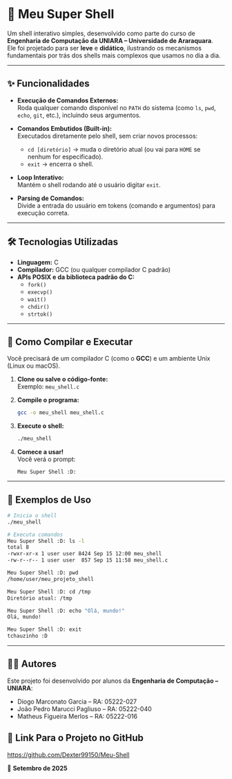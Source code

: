 # 🐚 Meu Super Shell

Um shell interativo simples, desenvolvido como parte do curso de **Engenharia de Computação da UNIARA – Universidade de Araraquara**.  
Ele foi projetado para ser **leve** e **didático**, ilustrando os mecanismos fundamentais por trás dos shells mais complexos que usamos no dia a dia.  

---

## ✨ Funcionalidades

- **Execução de Comandos Externos:**  
  Roda qualquer comando disponível no `PATH` do sistema (como `ls`, `pwd`, `echo`, `git`, etc.), incluindo seus argumentos.
  
- **Comandos Embutidos (Built-in):**  
  Executados diretamente pelo shell, sem criar novos processos:
  - `cd [diretório]` → muda o diretório atual (ou vai para `HOME` se nenhum for especificado).  
  - `exit` → encerra o shell.

- **Loop Interativo:**  
  Mantém o shell rodando até o usuário digitar `exit`.

- **Parsing de Comandos:**  
  Divide a entrada do usuário em tokens (comando e argumentos) para execução correta.

---

## 🛠️ Tecnologias Utilizadas

- **Linguagem:** C  
- **Compilador:** GCC (ou qualquer compilador C padrão)  
- **APIs POSIX e da biblioteca padrão do C:**  
  - `fork()`  
  - `execvp()`  
  - `wait()`  
  - `chdir()`  
  - `strtok()`  

---

## 🚀 Como Compilar e Executar

Você precisará de um compilador C (como o **GCC**) e um ambiente Unix (Linux ou macOS).

1. **Clone ou salve o código-fonte:**  
   Exemplo: `meu_shell.c`

2. **Compile o programa:**  
   ```bash
   gcc -o meu_shell meu_shell.c
   ```

3. **Execute o shell:**  
   ```bash
   ./meu_shell
   ```

4. **Comece a usar!**  
   Você verá o prompt:  
   ```
   Meu Super Shell :D:
   ```

---

## 📝 Exemplos de Uso

```bash
# Inicia o shell
./meu_shell

# Executa comandos
Meu Super Shell :D: ls -l
total 8
-rwxr-xr-x 1 user user 8424 Sep 15 12:00 meu_shell
-rw-r--r-- 1 user user  857 Sep 15 11:58 meu_shell.c

Meu Super Shell :D: pwd
/home/user/meu_projeto_shell

Meu Super Shell :D: cd /tmp
Diretório atual: /tmp

Meu Super Shell :D: echo "Olá, mundo!"
Olá, mundo!

Meu Super Shell :D: exit
tchauzinho :D
```

---

## 👨‍💻 Autores

Este projeto foi desenvolvido por alunos da **Engenharia de Computação – UNIARA**:

- Diogo Marconato Garcia – RA: 05222-027  
- João Pedro Marucci Pagliuso – RA: 05222-040  
- Matheus Figueira Merlos – RA: 05222-016  


## 🚀 Link Para o Projeto no GitHub

https://github.com/Dexter99150/Meu-Shell

📅 **Setembro de 2025**
